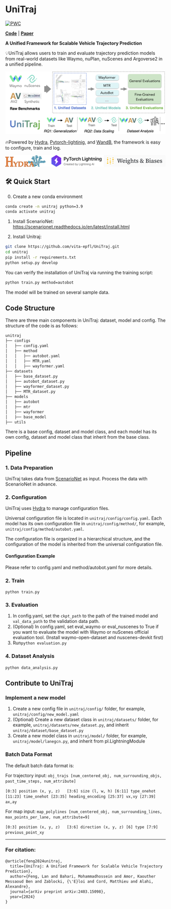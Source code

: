# UniTraj
[![PWC](https://img.shields.io/endpoint.svg?url=https://paperswithcode.com/badge/unitraj-a-unified-framework-for-scalable/trajectory-prediction-on-nuscenes)](https://paperswithcode.com/sota/trajectory-prediction-on-nuscenes?p=unitraj-a-unified-framework-for-scalable)

[**Code**](https://github.com/vita-epfl/UniTraj) |
[**Paper**](https://arxiv.org/pdf/2403.15098.pdf)

**A Unified Framework for Scalable Vehicle Trajectory Prediction**

💡UniTraj allows users to train and evaluate trajectory prediction models from real-world datasets like Waymo, nuPlan, 
nuScenes and Argoverse2 in a unified pipeline. 

![system](docs/assets/framework.png)

🔥Powered by [Hydra](https://hydra.cc/docs/intro/), [Pytorch-lightinig](https://lightning.ai/docs/pytorch/stable/), and [WandB](https://wandb.ai/site), the framework is easy to configure, train and log.

![system](docs/assets/support.png)

## 🛠 Quick Start
0. Create a new conda environment
```bash
conda create -n unitraj python=3.9
conda activate unitraj
```
1. Install ScenarioNet: https://scenarionet.readthedocs.io/en/latest/install.html

2. Install Unitraj:
```bash
git clone https://github.com/vita-epfl/UniTraj.git
cd unitraj
pip install -r requirements.txt
python setup.py develop
```

You can verify the installation of UniTraj via running the training script:
```bash
python train.py method=autobot
```
The model will be trained on several sample data.

## Code Structure
There are three main components in UniTraj: dataset, model and config.
The structure of the code is as follows:
```
unitraj
├── configs
│   ├── config.yaml
│   ├── method
│   │   ├── autobot.yaml
│   │   ├── MTR.yaml
│   │   ├── wayformer.yaml
├── datasets
│   ├── base_dataset.py
│   ├── autobot_dataset.py
│   ├── wayformer_dataset.py
│   ├── MTR_dataset.py
├── models
│   ├── autobot
│   ├── mtr
│   ├── wayformer
│   ├── base_model
├── utils
```
There is a base config, dataset and model class, and each model has its own config, dataset and model class that inherit from the base class.

## Pipeline
### 1. Data Preparation
UniTraj takes data from [ScenarioNet](https://github.com/metadriverse/scenarionet) as input. Process the data with ScenarioNet in advance.

### 2. Configuration
UniTraj uses [Hydra](https://hydra.cc/docs/intro/) to manage configuration files.

Universal configuration file is located in `unitraj/config/config.yaml`.
Each model has its own configuration file in `unitraj/config/method/`, for example, `unitraj/config/method/autobot.yaml`.

The configuration file is organized in a hierarchical structure, and the configuration of the model is inherited from the universal configuration file.

#### Configuration Example
Please refer to config.yaml and method/autobot.yaml for more details.

### 2. Train
```python train.py```

### 3. Evaluation
1. In config.yaml, set the `ckpt_path` to the path of the trained model and `val_data_path` to the validation data path.
2. (Optional) In config.yaml, set eval_waymo or eval_nuscenes to True if you want to evaluate the model with Waymo or nuScenes official evaluation tool. (Install waymo-open-dataset and nuscenes-devkit first)
3. Run```python evaluation.py```

### 4. Dataset Analysis
```python data_analysis.py```


## Contribute to UniTraj
### Implement a new model
1. Create a new config file in `unitraj/config/` folder, for example, `unitraj/config/new_model.yaml`
2. (Optional) Create a new dataset class in `unitraj/datasets/` folder, for example, `unitraj/datasets/new_dataset.py`, and inherit `unitraj/dataset/base_dataset.py`
2. Create a new model class in `unitraj/model/` folder, for example, `unitraj/model/lanegcn.py`, and inherit from pl.LightningModule

### Batch Data Format
The default batch data format is: 

For trajectory input:
``obj_trajs [num_centered_obj, num_surrounding_objs, past_time_steps, num_attribute]
``

``
[0:3] position (x, y, z)  
[3:6] size (l, w, h)
[6:11] type_onehot
[11:23] time_onehot
[23:35] heading_encoding
[25:37] vx,vy
[27:39] ax,ay
``

For map input:
``
map_polylines [num_centered_obj, num_surrounding_lines, max_points_per_lane, num_attribute=9]
``

``
[0:3] position (x, y, z)  
[3:6] direction (x, y, z)
[6] type
[7:9] previous_point_xy 
``

[//]: # (## Training on RCP)

[//]: # (0. Install runAI CLI and Kubernetes: https://wiki.rcp.epfl.ch/home/CaaS/Quick_Start)

[//]: # (1. Update the unitraj/run_rcp/wandb-secret.yaml according to the instruction: https://wiki.rcp.epfl.ch/en/home/CaaS/how-to-use-secret )

[//]: # (2. Clone the repo to RCP server, and modify the config file)

[//]: # (3. Modify the unitraj/run_rcp/train.yaml, especially configs related to file path, username, etc.)

[//]: # (3. Run the following command to train on RCP server)

[//]: # (```kubectl create -f train.yaml```)

---

### For citation:
```
@article{feng2024unitraj,
  title={UniTraj: A Unified Framework for Scalable Vehicle Trajectory Prediction},
  author={Feng, Lan and Bahari, Mohammadhossein and Amor, Kaouther Messaoud Ben and Zablocki, {\'E}loi and Cord, Matthieu and Alahi, Alexandre},
  journal={arXiv preprint arXiv:2403.15098},
  year={2024}
}


